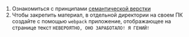 1. Ознакомиться с принципами [семантической верстки](https://medium.com/@stasonmars/секреты-использования-семантической-верстки-html5-c7cd5e6f1ebb)
2. Чтобы закрепить материал, в отдельной директории на своем ПК создайте с помощью `webpack`
приложение, отображающее на странице текст `НЕВЕРОЯТНО, ОНО ЗАРАБОТАЛО! Я ГЕНИЙ!`
